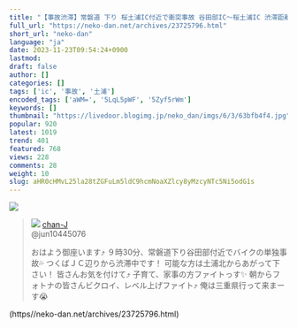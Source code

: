 ```yaml
---
title: "【事故渋滞】常磐道 下り 桜土浦IC付近で衝突事故 谷田部IC〜桜土浦IC 渋滞距離 7.0km 通過時間 45 分 "
full_url: "https://neko-dan.net/archives/23725796.html"
short_url: "neko-dan"
language: "ja"
date: 2023-11-23T09:54:24+0900
lastmod: 
draft: false
author: []
categories: []
tags: ['ic', '事故', '土浦']
encoded_tags: ['aWM=', '5LqL5pWF', '5Zyf5rWm']
keywords: []
thumbnail: "https://livedoor.blogimg.jp/neko_dan/imgs/6/3/63bfb4f4.jpg"
popular: 920
latest: 1019
trend: 401
featured: 768
views: 228
comments: 28
weight: 10
slug: aHR0cHMvL25la28tZGFuLm5ldC9hcmNoaXZlcy8yMzcyNTc5Ni5odG1s
---
```


![](https://livedoor.blogimg.jp/neko_dan/imgs/6/3/63bfb4f4.jpg)

<blockquote id='twibodyW2ya2rQymN'> <p> <img src='https//livedoor.blogimg.jp/neko_dan/imgs/e/3/e375e8fb.jpg'> <a href='https//twitter.com/jun10445076/status/1727485734003855669' target='_blank'>chan-J </a><br> @jun10445076 </p> <p id='twitextW2ya2rQymN'> おはよう御座います⤴️ ９時30分、常磐道下り谷田部付近でバイクの単独事故💦 つくばＪＣ辺りから渋滞中です！ 可能な方は土浦北からあがって下さい！ 皆さんお気を付けて⤴️ 子育て、家事の方ファイトっす✨ 朝からフォトナの皆さんビクロイ、レベル上げファイト⤴️ 俺は三重県行って来まーす😭 </p> <p> <a href='https//twitter.com/jun10445076/status/1727485734003855669' target='_blank'></a> </p> </blockquote> 

(https//neko-dan.net/archives/23725796.html)
